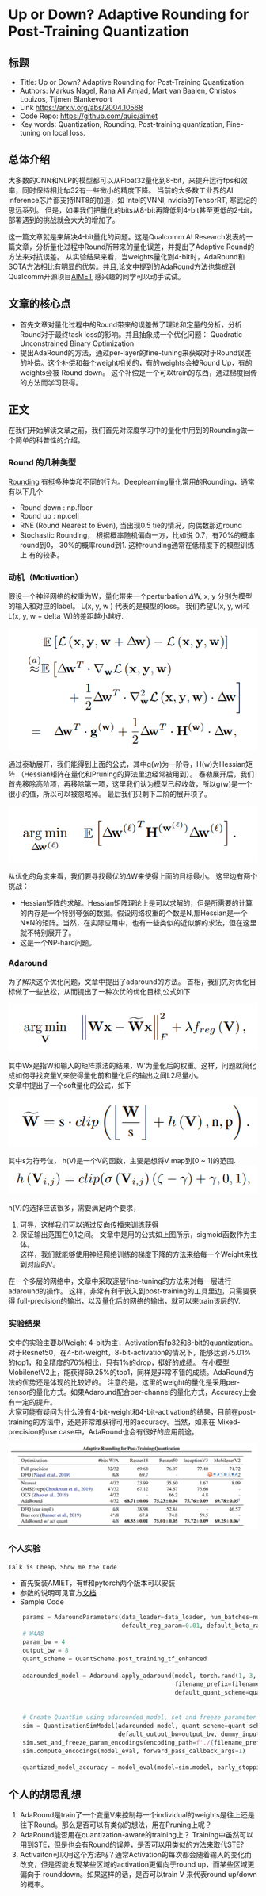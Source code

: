 # Up or Down? Adaptive Rounding for Post-Training Quantization

## 标题 
* Title: Up or Down? Adaptive Rounding for Post-Training Quantization
* Authors: Markus Nagel, Rana Ali Amjad, Mart van Baalen, Christos Louizos, Tijmen Blankevoort
* Link https://arxiv.org/abs/2004.10568 
* Code Repo: https://github.com/quic/aimet 
* Key words: Quantization, Rounding, Post-training quantization, Fine-tuning on local loss.

## 总体介绍

大多数的CNN和NLP的模型都可以从Float32量化到8-bit，来提升运行fps和效率，同时保持相比fp32有一些微小的精度下降。
当前的大多数工业界的AI inference芯片都支持INT8的加速，如 Intel的VNNI, nvidia的TensorRT, 寒武纪的思远系列。
但是，如果我们把量化的bits从8-bit再降低到4-bit甚至更低的2-bit，部署遇到的挑战就会大大的增加了。

这一篇文章就是来解决4-bit量化的问题。这是Qualcomm AI Research发表的一篇文章，分析量化过程中Round所带来的量化误差，并提出了Adaptive Round的方法来对抗误差。
从实验结果来看，当weights量化到4-bit时，AdaRound和SOTA方法相比有明显的优势。并且,论文中提到的AdaRound方法也集成到Qualcomm开源项目[AIMET](https://github.com/quic/aimet) 感兴趣的同学可以动手试试。

## 文章的核心点
- 首先文章对量化过程中的Round带来的误差做了理论和定量的分析，分析Round对于最终task loss的影响。并且抽象成一个优化问题：
   Quadratic Unconstrained Binary Optimization
- 提出AdaRound的方法，通过per-layer的fine-tuning来获取对于Round误差的补偿。这个补偿和每个weight相关的，有的weights会被Round Up，有的weights会被
  Round down。 这个补偿是一个可以train的东西，通过梯度回传的方法而学习获得。


## 正文

在我们开始解读文章之前，我们首先对深度学习中的量化中用到的Rounding做一个简单的科普性的介绍。

### Round 的几种类型
[Rounding](https://en.wikipedia.org/wiki/Rounding) 有挺多种类和不同的行为。Deeplearning量化常用的Rounding，通常有以下几个
- Round down : np.floor
- Round up : np.cell
- RNE (Round Nearest to Even), 当出现0.5 tie的情况，向偶数那边round 
- Stochastic Rounding， 根据概率随机偏向一方，比如说 0.7，有70%的概率round到0， 30%的概率round到1. 这种rounding通常在低精度下的模型训练上
有的较多。

### 动机（Motivation）
假设一个神经网络的权重为W，量化带来一个perturbation ${\Delta}$W, x, y 分别为模型的输入和对应的label。 L(x, y, w ) 代表的是模型的loss。
我们希望L(x, y, w)和 L(x, y, w + delta_W)的差距越小越好.

![Loss from weight quantization](./assets/Loss_to_weight_perturbation.PNG)

通过泰勒展开，我们能得到上面的公式，其中g(w)为一阶导，H(w)为Hessian矩阵 （Hessian矩阵在量化和Pruning的算法里边经常被用到）。
泰勒展开后，我们首先移除高阶项，再移除第一项，这里我们认为模型已经收敛，所以g(w)是一个很小的值，所以可以被忽略掉。
最后我们只剩下二阶的展开项了。

![Optimization Target](./assets/OptimizationTarget.PNG)

从优化的角度来看，我们要寻找最优的${\Delta}$W来使得上面的目标最小。 这里边有两个挑战：
* Hessian矩阵的求解。Hessian矩阵理论上是可以求解的，但是所需要的计算的内存是一个特别夸张的数据。假设网络权重的个数是N,那Hessian是一个
N*N的矩阵。当然，在实际应用中，也有一些类似的近似解的求法，但在这里就不特别展开了。
* 这是一个NP-hard问题。

### Adaround
为了解决这个优化问题，文章中提出了adaround的方法。 首相，我们先对优化目标做了一些放松，从而提出了一种次优的优化目标,公式如下

![](./assets/to_solve.PNG)

其中Wx是指W和输入的矩阵乘法的结果，W'为量化后的权重。这样，问题就简化成如何寻找变量V,来使得量化前和量化后的输出之间L2尽量小。  
文章中提出了一个soft量化的公式，如下

![](./assets/soft_quantization.PNG)

其中s为符号位， h(V)是一个V的函数，主要是想将V map到[0 ~ 1]的范围. 
![](./assets/hv.PNG)

h(V)的选择应该很多，需要满足两个要求，
1. 可导，这样我们可以通过反向传播来训练获得
2. 保证输出范围在0,1之间。
文章中是用的公式如上图所示，sigmoid函数作为主体。  
这样，我们就能够使用神经网络训练的梯度下降的方法来给每一个Weight来找到对应的V。

在一个多层的网络中，文章中采取逐层fine-tuning的方法来对每一层进行adaround的操作。 这样，非常有利于嵌入到post-training的工具里边，只需要获得
full-precision的输出，以及量化后的网络的输出，就可以来train该层的V. 


### 实验结果
文中的实验主要以Weight 4-bit为主，Activation有fp32和8-bit的quantization。
对于Resnet50，在4-bit-weight，8-bit-activation的情况下，能够达到75.01%的top1，和全精度的76%相比，只有1%的drop，挺好的成绩。
在小模型MobilenetV2上，能获得69.25%的top1，同样是非常不错的成绩。AdaRound方法的优势还是体现的比较好的。
注意的是，这里的weight的量化是采用per-tensor的量化方式。如果Adaround配合per-channel的量化方式，Accuracy上会有一定的提升。  
大家可能有疑问为什么没有4-bit-weight和4-bit-activation的结果，目前在post-training的方法中，还是非常难获得可用的accuracy。当然，如果在
Mixed-precision的use case中，AdaRound也会有很好的应用前途。

![](./assets/Results.PNG)

### 个人实验
`Talk is Cheap，Show me the Code`
* 首先安装AMIET，有tf和pytorch两个版本可以安装
* 参数的说明可见官方[文档](https://quic.github.io/aimet-pages/releases/1.16.2/user_guide/adaround.html#ug-adaround)
* Sample Code
```python 
    params = AdaroundParameters(data_loader=data_loader, num_batches=num_batches, default_num_iterations=10000,
                                default_reg_param=0.01, default_beta_range=(20, 2))
    # W4A8
    param_bw = 4
    output_bw = 8 
    quant_scheme = QuantScheme.post_training_tf_enhanced

    adarounded_model = Adaround.apply_adaround(model, torch.rand(1, 3, 224, 224).cuda(), params, path='./',
                                               filename_prefix=filename_prefix, default_param_bw=param_bw,
                                               default_quant_scheme=quant_scheme)


    # Create QuantSim using adarounded_model, set and freeze parameter encodings and then invoke compute_encodings
    sim = QuantizationSimModel(adarounded_model, quant_scheme=quant_scheme, default_param_bw=param_bw,
                               default_output_bw=output_bw, dummy_input= torch.rand(1, 3, 224, 224).cuda())
    sim.set_and_freeze_param_encodings(encoding_path=f'./{filename_prefix}.encodings')
    sim.compute_encodings(model_eval, forward_pass_callback_args=1)

    quantized_model_accuracy = model_eval(model=sim.model, early_stopping_iterations=None)
```

## 个人的胡思乱想
1. AdaRound是train了一个变量V来控制每一个individual的weights是往上还是往下Round。那么是否可以有类似的想法，用在Pruning上呢？
2. AdaRound能否用在quantization-aware的training上？ Training中虽然可以用到STE，但是也会有Round的误差，是否可以用类似的方法来取代STE?
3. Activaiton可以用这个方法吗？通常Activation的每次都会随着输入的变化而改变，但是否能发现某些区域的activation更偏向于round up，而某些区域更偏向于
rounddown。如果这样的话，是否可以train V 来代表round up/down 的概率。




